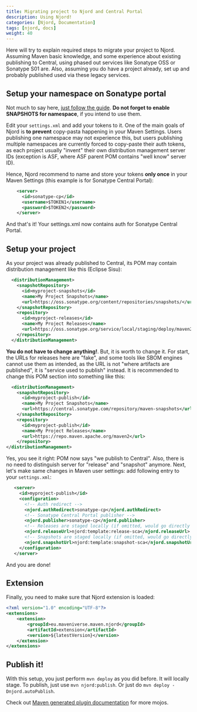 ```yaml
---
title: Migrating project to Njord and Central Portal
description: Using Njord!
categories: [Njord, Documentation]
tags: [njord, docs]
weight: 40
---
```


Here will try to explain required steps to migrate your project to Njord. Assuming Maven basic knowledge, and some
experience about existing publishing to Central, using phased out services like Sonatype OSS or Sonatype S01 are.
Also, assuming you do have a project already, set up and probably published used via these legacy services.

## Setup your namespace on Sonatype portal

Not much to say here, [just follow the guide](https://central.sonatype.org/register/central-portal/).
**Do not forget to enable SNAPSHOTS for namespace**, if you intend to use them.

Edit your `settings.xml` and add your tokens to it. One of the main goals of Njord is **to prevent** copy-pasta
happening in your Maven Settings. Users publishing one namespace may not experience this, but users publishing multiple
namespaces are currently forced to copy-paste their auth tokens, as each project usually "invent" their own
distribution management server IDs (exception is ASF, where ASF parent POM contains "well know" server ID).

Hence, Njord recommend to name and store your tokens **only once** in your Maven Settings (this example is for
Sonatype Central Portal):

```xml
    <server>
      <id>sonatype-cp</id>
      <username>$TOKEN1</username>
      <password>$TOKEN2</password>
    </server>
```

And that's it! Your settings.xml now contains auth for Sonatype Central Portal.

## Setup your project

As your project was already published to Central, its POM may contain distribution management like this (Eclipse Sisu):

```xml
  <distributionManagement>
    <snapshotRepository>
      <id>myproject-snapshots</id>
      <name>My Project Snapshots</name>
      <url>https://oss.sonatype.org/content/repositories/snapshots/</url>
    </snapshotRepository>
    <repository>
      <id>myproject-releases</id>
      <name>My Project Releases</name>
      <url>https://oss.sonatype.org/service/local/staging/deploy/maven2/</url>
    </repository>
  </distributionManagement>
```

**You do not have to change anything!**. But, it is worth to change it. For start, the URLs for releases here are "fake",
and some tools like SBOM engines cannot use them as intended, as the URL is not "where artifacts are published", it is 
"service used to publish" instead. It is recommended to change this POM section into something like this:

```xml
  <distributionManagement>
    <snapshotRepository>
      <id>myproject-publish</id>
      <name>My Project Snapshots</name>
      <url>https://central.sonatype.com/repository/maven-snapshots</url>
    </snapshotRepository>
    <repository>
      <id>myproject-publish</id>
      <name>My Project Releases</name>
      <url>https://repo.maven.apache.org/maven2</url>
    </repository>
</distributionManagement>
```

Yes, you see it right: POM now says "we publish to Central". Also, there is no need to distinguish server for "release" 
and "snapshot" anymore. Next, let's make same changes in Maven user settings: add following entry to your `settings.xml`:

```xml
   <server>
     <id>myproject-publish</id>
     <configuration>
       <!-- Auth redirect -->
       <njord.authRedirect>sonatype-cp</njord.authRedirect>
       <!-- Sonatype Central Portal publisher -->
       <njord.publisher>sonatype-cp</njord.publisher>
       <!-- Releases are staged locally (if omitted, would go directly to URL as per POM) -->
       <njord.releaseUrl>njord:template:release-sca</njord.releaseUrl>
       <!-- Snapshots are staged locally (if omitted, would go directly to URL as per POM) -->
       <njord.snapshotUrl>njord:template:snapshot-sca</njord.snapshotUrl>
     </configuration>
   </server>
```

And you are done!

## Extension

Finally, you need to make sure that Njord extension is loaded:

```xml
<?xml version="1.0" encoding="UTF-8"?>
<extensions>
    <extension>
        <groupId>eu.maveniverse.maven.njord</groupId>
        <artifactId>extension</artifactId>
        <version>${latestVersion}</version>
    </extension>
</extensions>
```

## Publish it!

With this setup, you just perform `mvn deploy` as you did before. It will locally stage. To publish, just use
`mvn njord:publish`. Or just do `mvn deploy -Dnjord.autoPublish`.

Check out [Maven generated plugin documentation](../plugin-documentation/plugin-info.html) for more mojos.